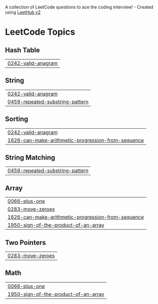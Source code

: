 A collection of LeetCode questions to ace the coding interview! - Created using [LeetHub v2](https://github.com/arunbhardwaj/LeetHub-2.0)
<!---LeetCode Topics Start-->
# LeetCode Topics
## Hash Table
|  |
| ------- |
| [0242-valid-anagram](https://github.com/cbg11/LeetCode/tree/master/0242-valid-anagram) |
## String
|  |
| ------- |
| [0242-valid-anagram](https://github.com/cbg11/LeetCode/tree/master/0242-valid-anagram) |
| [0459-repeated-substring-pattern](https://github.com/cbg11/LeetCode/tree/master/0459-repeated-substring-pattern) |
## Sorting
|  |
| ------- |
| [0242-valid-anagram](https://github.com/cbg11/LeetCode/tree/master/0242-valid-anagram) |
| [1626-can-make-arithmetic-progression-from-sequence](https://github.com/cbg11/LeetCode/tree/master/1626-can-make-arithmetic-progression-from-sequence) |
## String Matching
|  |
| ------- |
| [0459-repeated-substring-pattern](https://github.com/cbg11/LeetCode/tree/master/0459-repeated-substring-pattern) |
## Array
|  |
| ------- |
| [0066-plus-one](https://github.com/cbg11/LeetCode/tree/master/0066-plus-one) |
| [0283-move-zeroes](https://github.com/cbg11/LeetCode/tree/master/0283-move-zeroes) |
| [1626-can-make-arithmetic-progression-from-sequence](https://github.com/cbg11/LeetCode/tree/master/1626-can-make-arithmetic-progression-from-sequence) |
| [1950-sign-of-the-product-of-an-array](https://github.com/cbg11/LeetCode/tree/master/1950-sign-of-the-product-of-an-array) |
## Two Pointers
|  |
| ------- |
| [0283-move-zeroes](https://github.com/cbg11/LeetCode/tree/master/0283-move-zeroes) |
## Math
|  |
| ------- |
| [0066-plus-one](https://github.com/cbg11/LeetCode/tree/master/0066-plus-one) |
| [1950-sign-of-the-product-of-an-array](https://github.com/cbg11/LeetCode/tree/master/1950-sign-of-the-product-of-an-array) |
<!---LeetCode Topics End-->